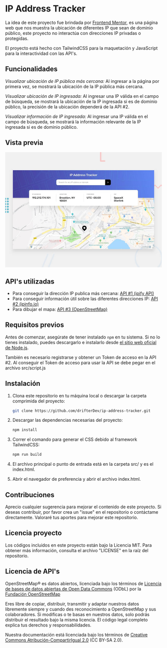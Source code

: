 # IP Address Tracker

La idea de este proyecto fue brindada por [Frontend Mentor](https://www.frontendmentor.io), es una página web que nos muestra la ubicación de diferentes IP que sean de dominio público, este proyecto no interactúa con direcciones IP privadas o protegidas.

El proyecto está hecho con TailwindCSS para la maquetación y JavaScript para la interactividad con las API's.

## Funcionalidades

_Visualizar ubicación de IP pública más cercana:_ Al ingresar a la página por primera vez, se mostrará la ubicación de la IP pública más cercana.

_Visualizar ubicación de IP ingresada:_ Al ingresar una IP válida en el campo de búsqueda, se mostrará la ubicación de la IP ingresada si es de dominio público, la precisión de la ubicación dependerá de la API #2.

_Visualizar información de IP ingresada:_ Al ingresar una IP válida en el campo de búsqueda, se mostrará la información relevante de la IP ingresada si es de dominio público.

## Vista previa

<img src="./design/desktop-preview.jpg">

## API's utilizadas

- Para conseguir la dirección IP publica más cercana: [API #1 (ipify API)](https://api.ipify.org/?format=json)
- Para conseguir información útil sobre las diferentes direcciones IP: [API #2 (ipinfo.io)](https://ipinfo.io/)
- Para dibujar el mapa: [API #3 (OpenStreetMap)](https://www.openstreetmap.org/)

## Requisitos previos

Antes de comenzar, asegúrate de tener instalado `npm` en tu sistema. Si no lo tienes instalado, puedes descargarlo e instalarlo desde [el sitio web oficial de Node.js](https://nodejs.org/).

También es necesario registrarse y obtener un Token de acceso en la API #2. Al conseguir el Token de acceso para usar la API se debe pegar en el archivo src/script.js

## Instalación

1. Clona este repositorio en tu máquina local o descargar la carpeta comprimida del proyecto:

   ```bash
   git clone https://github.com/drifterDev/ip-address-tracker.git
   ```

2. Descargar las dependencias necesarias del proyecto:

   ```bash
   npm install
   ```

3. Correr el comando para generar el CSS debido al framework TailwindCSS:

   ```bash
   npm run build
   ```

4. El archivo principal o punto de entrada está en la carpeta src/ y es el index.html.

5. Abrir el navegador de preferencia y abrir el archivo index.html.

## Contribuciones

Aprecio cualquier sugerencia para mejorar el contenido de este proyecto. Si deseas contribuir, por favor crea un "issue" en el repositorio o contáctame directamente. Valoraré tus aportes para mejorar este repositorio.

## Licencia proyecto

Los códigos incluidos en este proyecto están bajo la Licencia MIT. Para obtener más información, consulta el archivo "LICENSE" en la raíz del repositorio.

## Licencia de API's

OpenStreetMap® es datos abiertos, licenciada bajo los términos de [Licencia de bases de datos abiertas de Open Data Commons](https://opendatacommons.org/licenses/odbl/) (ODbL) por la [Fundación OpenStreetMap](https://wiki.osmfoundation.org/wiki/Main_Page)

Eres libre de copiar, distribuir, transmitir y adaptar nuestros datos libremente siempre y cuando des reconocimiento a OpenStreetMap y sus colaboradores. Si modificas o te basas en nuestros datos, solo podrás distribuir el resultado bajo la misma licencia. El código legal completo explica tus derechos y responsabilidades.

Nuestra documentación está licenciada bajo los términos de [Creative Commons Atribución-CompartirIgual 2.0](https://creativecommons.org/licenses/by-sa/2.0/deed.es) (CC BY-SA 2.0).
